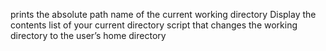 prints the absolute path name of the current working directory
Display the contents list of your current directory
script that changes the working directory to the user’s home directory
